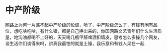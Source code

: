 # 中产阶级

网路上为何一片瞧不起中产阶级的论调，喷了，中产阶级怎么了，有钱有闲有品位，想吃啥吃啥，有什么错，都是自己挣出来的，你国网路文艺青年们什么生活质量，地沟油都喝不上好的，天天喝几瓶甲醛啤酒扣墙皮，思考怎么多操几个网友，谈生活你们谈得来吗，讲真我最怕的就是土锤，我乐意和有钱人呆在一起